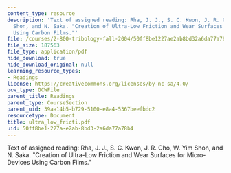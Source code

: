 ```yaml
---
content_type: resource
description: 'Text of assigned reading: Rha, J. J., S. C. Kwon, J. R. Cho, W. Yim
  Shon, and N. Saka. "Creation of Ultra-Low Friction and Wear Surfaces for Micro-Devices
  Using Carbon Films."'
file: /courses/2-800-tribology-fall-2004/50ff8be1227ae2ab8bd32a6da77a78b4_ultra_low_fricti.pdf
file_size: 187563
file_type: application/pdf
hide_download: true
hide_download_original: null
learning_resource_types:
- Readings
license: https://creativecommons.org/licenses/by-nc-sa/4.0/
ocw_type: OCWFile
parent_title: Readings
parent_type: CourseSection
parent_uid: 39aa14b5-b729-5100-e8a4-5367beefbdc2
resourcetype: Document
title: ultra_low_fricti.pdf
uid: 50ff8be1-227a-e2ab-8bd3-2a6da77a78b4
---
```

Text of assigned reading: Rha, J. J., S. C. Kwon, J. R. Cho, W. Yim Shon, and N. Saka. "Creation of Ultra-Low Friction and Wear Surfaces for Micro-Devices Using Carbon Films."